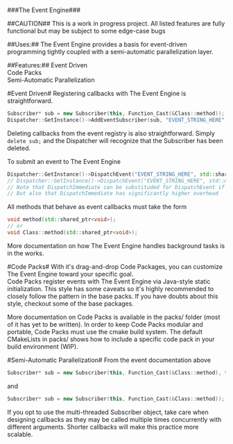 ###The Event Engine###

##CAUTION##
This is a work in progress project.  All listed features are fully functional but may be subject to some edge-case bugs

##Uses:##
The Event Engine provides a basis for event-driven programming tightly coupled with a semi-automatic parallelization layer.

##Features:##
Event Driven  
Code Packs  
Semi-Automatic Parallelization  

#Event Driven#
Registering callbacks with The Event Engine is straightforward.
```cpp
Subscriber* sub = new Subscriber(this, Function_Cast(&Class::method)); // creates a multi-threaded Subscriber object
Dispatcher::GetInstance()->AddEventSubscriber(sub, "EVENT_STRING_HERE");
```

Deleting callbacks from the event registry is also straightforward.
Simply `delete sub;` and the Dispatcher will recognize that the Subscriber has been deleted.

To submit an event to The Event Engine
```cpp
Dispatcher::GetInstance()->DispatchEvent("EVENT_STRING_HERE", std::shared_ptr<void>(object)); // make shared_ptr to non-copyable object
// Dispatcher::GetInstance()->DispatchEvent("EVENT_STRING_HERE", std::make_shared<ObjectType>(object)); // all other objects
// Note that DispatchImmediate can be substituded for DispatchEvent if the event should be dispatched before the next call to Dispatcher::GetInstance()->Pump();
// But also that DispatchImmediate has significantly higher overhead
```

All methods that behave as event callbacks must take the form
```cpp
void method(std::shared_ptr<void>);
// or
void Class::method(std::shared_ptr<void>);
```

More documentation on how The Event Engine handles background tasks is in the works.

#Code Packs#
With it's drag-and-drop Code Packages, you can customize The Event Engine toward your specific goal.  
Code Packs register events with The Event Engine via Java-style static initialization.  This style has some caveats so it's highly recommended to closely follow the pattern in the base packs.  If you have doubts about this style, checkout some of the base packages.  

More documentation on Code Packs is available in the packs/ folder (most of it has yet to be written).
In order to keep Code Packs modular and portable, Code Packs must use the cmake build system.  The default CMakeLists in packs/ shows how to include a specific code pack in your build environment (WIP).

#Semi-Automatic Parallelization#
From the event documentation above
```cpp
Subscriber* sub = new Subscriber(this, Function_Cast(&Class::method), false); // creates an explicitly single-threaded Subscriber object
```
and
```cpp
Subscriber* sub = new Subscriber(this, Function_Cast(&Class::method)); // creates a multi-threaded Subscriber object
```
If you opt to use the multi-threaded Subscriber object, take care when designing callbacks as they may be called multiple times concurrently with different arguments.  Shorter callbacks will make this practice more scalable.
